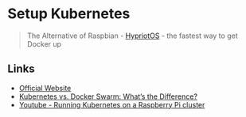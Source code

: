 # Setup Kubernetes

> The Alternative of Raspbian - [HypriotOS](https://blog.hypriot.com/) - the fastest way to get Docker up

## Links

* [Official Website](https://kubernetes.io/)
* [Kubernetes vs. Docker Swarm: What’s the Difference?](https://thenewstack.io/kubernetes-vs-docker-swarm-whats-the-difference/)
* [Youtube - Running Kubernetes on a Raspberry Pi cluster](https://youtu.be/AAS5Mq9EktI)
